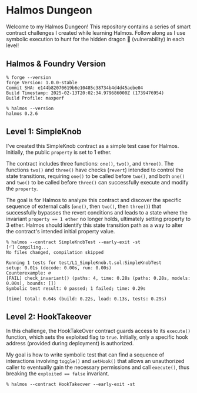 # Halmos Dungeon

Welcome to my Halmos Dungeon! This repository contains a series of smart
contract challenges I created while learning Halmos. Follow along as I use
symbolic execution to hunt for the hidden dragon 🐲 (vulnerability) in each
level!

## Halmos & Foundry Version

```shell
% forge --version
forge Version: 1.0.0-stable
Commit SHA: e144b82070619b6e10485c38734b4d4d45aebe04
Build Timestamp: 2025-02-13T20:02:34.979686000Z (1739476954)
Build Profile: maxperf

% halmos --version
halmos 0.2.6
```

## Level 1: SimpleKnob

I've created this SimpleKnob contract as a simple test case for Halmos.
Initially, the public `property` is set to 1 ether.

The contract includes three functions: `one()`, `two()`, and `three()`.
The functions `two()` and `three()` have checks (`revert`) intended to control
the state transitions, requiring `one()` to be called before `two()`, and both
`one()` and `two()` to be called before `three()` can successfully execute and
modify the `property`.

The goal is for Halmos to analyze this contract and discover the specific sequence
of external calls (`one()`, then `two()`, then `three()`) that successfully
bypasses the revert conditions and leads to a state where the invariant
`property == 1 ether` no longer holds, ultimately setting property to 3 ether.
Halmos should identify this state transition path as a way to alter the contract's
intended initial property value.

```shell
% halmos --contract SimpleKnobTest --early-exit -st
[⠊] Compiling...
No files changed, compilation skipped

Running 1 tests for test/L1_SimpleKnob.t.sol:SimpleKnobTest
setup: 0.01s (decode: 0.00s, run: 0.00s)
Counterexample: ∅
[FAIL] check_invariant() (paths: 4, time: 0.28s (paths: 0.28s, models: 0.00s), bounds: [])
Symbolic test result: 0 passed; 1 failed; time: 0.29s

[time] total: 0.64s (build: 0.22s, load: 0.13s, tests: 0.29s)
```

## Level 2: HookTakeover

In this challenge, the HookTakeOver contract guards access to its `execute()`
function, which sets the exploited flag to `true`. Initially, only a specific
hook address (provided during deployment) is authorized.

My goal is how to write symbolic test that can find a sequence of interactions
involving `toggle()` and `setHook()` that allows an unauthorized caller to eventually
gain the necessary permissions and call `execute()`, thus breaking the
`exploited == false` invariant.

```shell
% halmos --contract HookTakeover --early-exit -st
```

